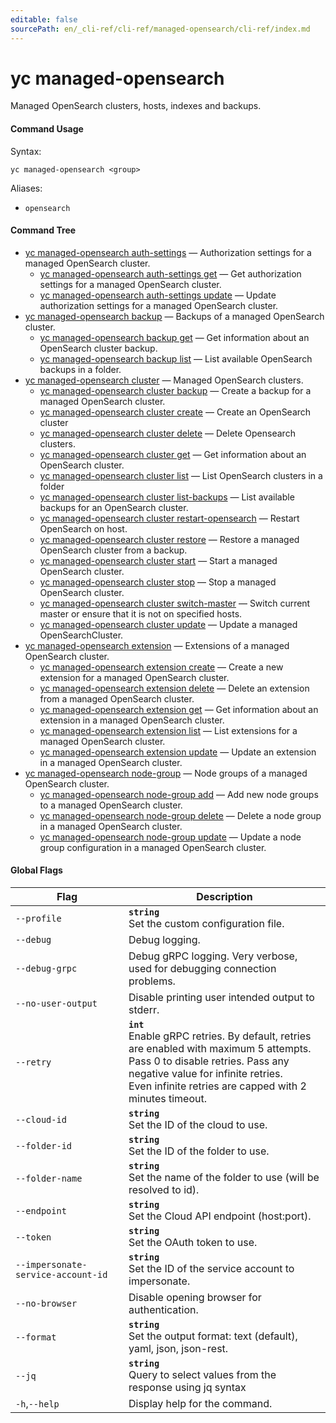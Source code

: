 ```yaml
---
editable: false
sourcePath: en/_cli-ref/cli-ref/managed-opensearch/cli-ref/index.md
---
```


# yc managed-opensearch

Managed OpenSearch clusters, hosts, indexes and backups.

#### Command Usage

Syntax: 

`yc managed-opensearch <group>`

Aliases: 

- `opensearch`

#### Command Tree

- [yc managed-opensearch auth-settings](auth-settings/index.md) — Authorization settings for a managed OpenSearch cluster.
	- [yc managed-opensearch auth-settings get](auth-settings/get.md) — Get authorization settings for a managed OpenSearch cluster.
	- [yc managed-opensearch auth-settings update](auth-settings/update.md) — Update authorization settings for a managed OpenSearch cluster.
- [yc managed-opensearch backup](backup/index.md) — Backups of a managed OpenSearch cluster.
	- [yc managed-opensearch backup get](backup/get.md) — Get information about an OpenSearch cluster backup.
	- [yc managed-opensearch backup list](backup/list.md) — List available OpenSearch backups in a folder.
- [yc managed-opensearch cluster](cluster/index.md) — Managed OpenSearch clusters.
	- [yc managed-opensearch cluster backup](cluster/backup.md) — Create a backup for a managed OpenSearch cluster.
	- [yc managed-opensearch cluster create](cluster/create.md) — Create an OpenSearch cluster
	- [yc managed-opensearch cluster delete](cluster/delete.md) — Delete Opensearch clusters.
	- [yc managed-opensearch cluster get](cluster/get.md) — Get information about an OpenSearch cluster.
	- [yc managed-opensearch cluster list](cluster/list.md) — List OpenSearch clusters in a folder
	- [yc managed-opensearch cluster list-backups](cluster/list-backups.md) — List available backups for an OpenSearch cluster.
	- [yc managed-opensearch cluster restart-opensearch](cluster/restart-opensearch.md) — Restart OpenSearch on host.
	- [yc managed-opensearch cluster restore](cluster/restore.md) — Restore a managed OpenSearch cluster from a backup.
	- [yc managed-opensearch cluster start](cluster/start.md) — Start a managed OpenSearch cluster.
	- [yc managed-opensearch cluster stop](cluster/stop.md) — Stop a managed OpenSearch cluster.
	- [yc managed-opensearch cluster switch-master](cluster/switch-master.md) — Switch current master or ensure that it is not on specified hosts.
	- [yc managed-opensearch cluster update](cluster/update.md) — Update a managed OpenSearchCluster.
- [yc managed-opensearch extension](extension/index.md) — Extensions of a managed OpenSearch cluster.
	- [yc managed-opensearch extension create](extension/create.md) — Create a new extension for a managed OpenSearch cluster.
	- [yc managed-opensearch extension delete](extension/delete.md) — Delete an extension from a managed OpenSearch cluster.
	- [yc managed-opensearch extension get](extension/get.md) — Get information about an extension in a managed OpenSearch cluster.
	- [yc managed-opensearch extension list](extension/list.md) — List extensions for a managed OpenSearch cluster.
	- [yc managed-opensearch extension update](extension/update.md) — Update an extension in a managed OpenSearch cluster.
- [yc managed-opensearch node-group](node-group/index.md) — Node groups of a managed OpenSearch cluster.
	- [yc managed-opensearch node-group add](node-group/add.md) — Add new node groups to a managed OpenSearch cluster.
	- [yc managed-opensearch node-group delete](node-group/delete.md) — Delete a node group in a managed OpenSearch cluster.
	- [yc managed-opensearch node-group update](node-group/update.md) — Update a node group configuration in a managed OpenSearch cluster.

#### Global Flags

| Flag | Description |
|----|----|
|`--profile`|<b>`string`</b><br/>Set the custom configuration file.|
|`--debug`|Debug logging.|
|`--debug-grpc`|Debug gRPC logging. Very verbose, used for debugging connection problems.|
|`--no-user-output`|Disable printing user intended output to stderr.|
|`--retry`|<b>`int`</b><br/>Enable gRPC retries. By default, retries are enabled with maximum 5 attempts.<br/>Pass 0 to disable retries. Pass any negative value for infinite retries.<br/>Even infinite retries are capped with 2 minutes timeout.|
|`--cloud-id`|<b>`string`</b><br/>Set the ID of the cloud to use.|
|`--folder-id`|<b>`string`</b><br/>Set the ID of the folder to use.|
|`--folder-name`|<b>`string`</b><br/>Set the name of the folder to use (will be resolved to id).|
|`--endpoint`|<b>`string`</b><br/>Set the Cloud API endpoint (host:port).|
|`--token`|<b>`string`</b><br/>Set the OAuth token to use.|
|`--impersonate-service-account-id`|<b>`string`</b><br/>Set the ID of the service account to impersonate.|
|`--no-browser`|Disable opening browser for authentication.|
|`--format`|<b>`string`</b><br/>Set the output format: text (default), yaml, json, json-rest.|
|`--jq`|<b>`string`</b><br/>Query to select values from the response using jq syntax|
|`-h`,`--help`|Display help for the command.|
